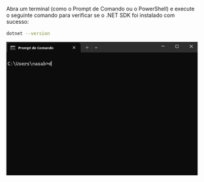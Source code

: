Abra um terminal (como o Prompt de Comando ou o PowerShell) e execute o seguinte comando para verificar se o .NET SDK foi instalado com sucesso:

```bash
dotnet --version
```
![animacao.gif](/.attachments/animacao-bae343f1-b23c-44db-ac9b-3bc3f251d43a.gif)